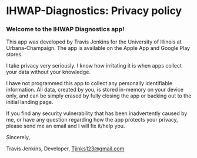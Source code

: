 # IHWAP-Diagnostics: Privacy policy

### Welcome to the IHWAP Diagnostics app!

This app was developed by Travis Jenkins for the University of Illinois at Urbana-Champaign. The app is available on the Apple App and Google Play stores.

I take privacy very seriously. I know how irritating it is when apps collect your data without your knowledge.

I have not programmed this app to collect any personally identifiable information. All data, created by you, is stored in-memory on your device only, and can be simply erased by fully closing the app or backing out to the initial landing page.

If you find any security vulnerability that has been inadvertently caused by me, or have any question regarding how the app protects your privacy, please send me an email and I will fix it/help you.

Sincerely,

Travis Jenkins, 
Developer, 
Tjinks123@gmail.com
